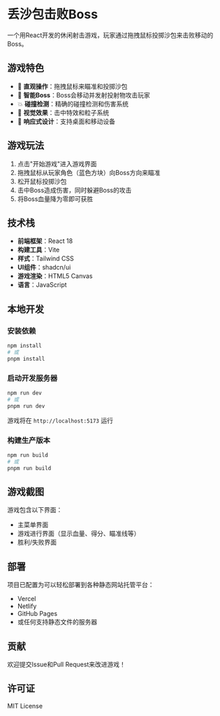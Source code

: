 # 丢沙包击败Boss

一个用React开发的休闲射击游戏，玩家通过拖拽鼠标投掷沙包来击败移动的Boss。

## 游戏特色

- 🎯 **直观操作**：拖拽鼠标来瞄准和投掷沙包
- 🤖 **智能Boss**：Boss会移动并发射投射物攻击玩家
- 💥 **碰撞检测**：精确的碰撞检测和伤害系统
- 🎨 **视觉效果**：击中特效和粒子系统
- 📱 **响应式设计**：支持桌面和移动设备

## 游戏玩法

1. 点击"开始游戏"进入游戏界面
2. 拖拽鼠标从玩家角色（蓝色方块）向Boss方向来瞄准
3. 松开鼠标投掷沙包
4. 击中Boss造成伤害，同时躲避Boss的攻击
5. 将Boss血量降为零即可获胜

## 技术栈

- **前端框架**：React 18
- **构建工具**：Vite
- **样式**：Tailwind CSS
- **UI组件**：shadcn/ui
- **游戏渲染**：HTML5 Canvas
- **语言**：JavaScript

## 本地开发

### 安装依赖

```bash
npm install
# 或
pnpm install
```

### 启动开发服务器

```bash
npm run dev
# 或
pnpm run dev
```

游戏将在 `http://localhost:5173` 运行

### 构建生产版本

```bash
npm run build
# 或
pnpm run build
```

## 游戏截图

游戏包含以下界面：
- 主菜单界面
- 游戏进行界面（显示血量、得分、瞄准线等）
- 胜利/失败界面

## 部署

项目已配置为可以轻松部署到各种静态网站托管平台：

- Vercel
- Netlify
- GitHub Pages
- 或任何支持静态文件的服务器

## 贡献

欢迎提交Issue和Pull Request来改进游戏！

## 许可证

MIT License

